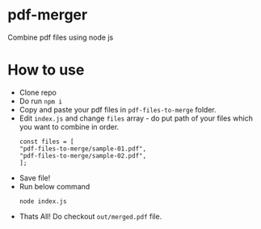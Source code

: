 # pdf-merger

Combine pdf files using node js

# How to use

- Clone repo
- Do run `npm i`
- Copy and paste your pdf files in `pdf-files-to-merge` folder.
- Edit `index.js` and change `files` array - do put path of your files which you want to combine in order.
  ```
  const files = [
  "pdf-files-to-merge/sample-01.pdf",
  "pdf-files-to-merge/sample-02.pdf",
  ];
  ```
- Save file!
- Run below command
  ```
  node index.js
  ```
- Thats All! Do checkout `out/merged.pdf` file.
